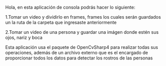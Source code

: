 Hola, en esta aplicación de consola podrás hacer lo siguiente:

1.Tomar un video y dividirlo en frames, frames los cuales serán guardados un la ruta de la carpeta que ingresaste anteriormente

2.Tomar un video de una persona y guardar una imágen donde estén sus ojos, nariz y boca

Esta aplicación usa el paquete de OpenCvSharp4 para realizar todas sus operaciones, además de un archivo externo que es el encargado de proporcionar todos los datos para detectar los rostros de las personas
